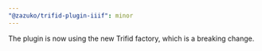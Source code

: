 ```yaml
---
"@zazuko/trifid-plugin-iiif": minor
---
```


The plugin is now using the new Trifid factory, which is a breaking change.
